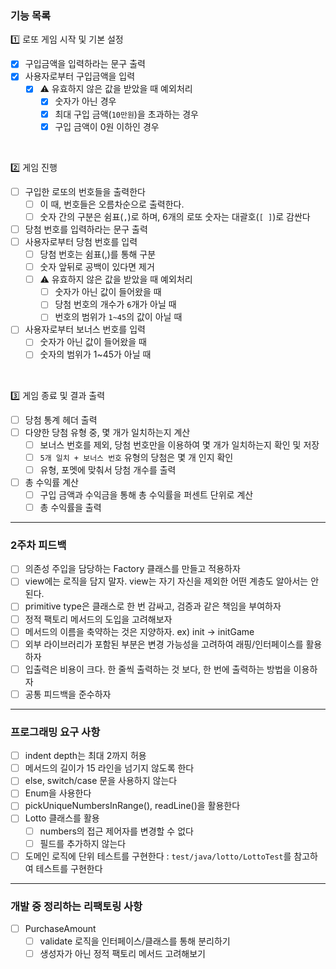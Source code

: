 ### 기능 목록

1️⃣ 로또 게임 시작 및 기본 설정

-[x] 구입금액을 입력하라는 문구 출력
-[x] 사용자로부터 구입금액을 입력
    -[x] ⚠️ 유효하지 않은 값을 받았을 때 예외처리
        -[x] 숫자가 아닌 경우
        -[x] 최대 구입 금액(`10만원`)을 초과하는 경우
        -[x] 구입 금액이 0원 이하인 경우

<br>

2️⃣ 게임 진행

-[ ] 구입한 로또의 번호들을 출력한다
    -[ ] 이 때, 번호들은 오름차순으로 출력한다.
    -[ ] 숫자 간의 구분은 쉼표(`,`)로 하며, 6개의 로또 숫자는 대괄호(`[ ]`)로 감싼다
-[ ] 당첨 번호를 입력하라는 문구 출력
-[ ] 사용자로부터 당첨 번호를 입력
    -[ ] 당첨 번호는 쉼표(,)를 통해 구분
    -[ ] 숫자 앞뒤로 공백이 있다면 제거
    -[ ] ⚠️ 유효하지 않은 값을 받았을 때 예외처리
        -[ ] 숫자가 아닌 값이 들어왔을 때
        -[ ] 당첨 번호의 개수가 `6`개가 아닐 때
        -[ ] 번호의 범위가 `1~45`의 값이 아닐 때
-[ ] 사용자로부터 보너스 번호를 입력
    -[ ] 숫자가 아닌 값이 들어왔을 때
    -[ ] 숫자의 범위가 1~45가 아닐 때

<br>

3️⃣ 게임 종료 및 결과 출력

-[ ] 당첨 통계 헤더 출력
-[ ] 다양한 당첨 유형 중, 몇 개가 일치하는지 계산
    -[ ] 보너스 번호를 제외, 당첨 번호만을 이용하여 몇 개가 일치하는지 확인 및 저장
    -[ ] `5개 일치 + 보너스 번호` 유형의 당첨은 몇 개 인지 확인
    -[ ] 유형, 포멧에 맞춰서 당첨 개수를 출력
- [ ] 총 수익률 계산
    -[ ] 구입 금액과 수익금을 통해 총 수익률을 퍼센트 단위로 계산
    -[ ] 총 수익률을 출력

---

### 2주차 피드백

-[ ] 의존성 주입을 담당하는 Factory 클래스를 만들고 적용하자
-[ ] view에는 로직을 담지 말자. view는 자기 자신을 제외한 어떤 계층도 알아서는 안된다.
-[ ] primitive type은 클래스로 한 번 감싸고, 검증과 같은 책임을 부여하자
-[ ] 정적 팩토리 메서드의 도입을 고려해보자
-[ ] 메서드의 이름을 축약하는 것은 지양하자. ex) init -> initGame
-[ ] 외부 라이브러리가 포함된 부분은 변경 가능성을 고려하여 래핑/인터페이스를 활용하자
-[ ] 입출력은 비용이 크다. 한 줄씩 출력하는 것 보다, 한 번에 출력하는 방법을 이용하자
-[ ] 공통 피드백을 준수하자

---

### 프로그래밍 요구 사항

-[ ] indent depth는 최대 2까지 허용
-[ ] 메서드의 길이가 15 라인을 넘기지 않도록 한다
-[ ] else, switch/case 문을 사용하지 않는다
-[ ] Enum을 사용한다
-[ ] pickUniqueNumbersInRange(), readLine()을 활용한다
-[ ] Lotto 클래스를 활용
    -[ ] numbers의 접근 제어자를 변경할 수 없다
    -[ ] 필드를 추가하지 않는다
-[ ] 도메인 로직에 단위 테스트를 구현한다 : `test/java/lotto/LottoTest`를 참고하여 테스트를 구현한다

---

### 개발 중 정리하는 리팩토링 사항

-[ ] PurchaseAmount
    -[ ] validate 로직을 인터페이스/클래스를 통해 분리하기
    -[ ] 생성자가 아닌 정적 팩토리 메서드 고려해보기